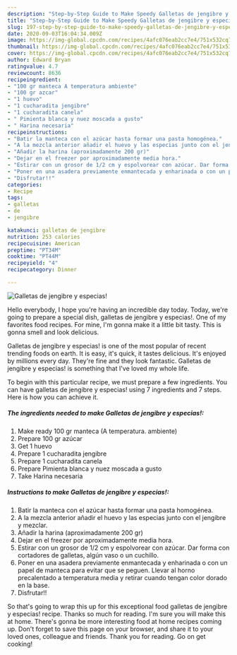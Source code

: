 ```yaml
---
description: "Step-by-Step Guide to Make Speedy Galletas de jengibre y especias!"
title: "Step-by-Step Guide to Make Speedy Galletas de jengibre y especias!"
slug: 197-step-by-step-guide-to-make-speedy-galletas-de-jengibre-y-especias
date: 2020-09-03T16:04:34.009Z
image: https://img-global.cpcdn.com/recipes/4afc076eab2cc7e4/751x532cq70/galletas-de-jengibre-y-especias-foto-principal.jpg
thumbnail: https://img-global.cpcdn.com/recipes/4afc076eab2cc7e4/751x532cq70/galletas-de-jengibre-y-especias-foto-principal.jpg
cover: https://img-global.cpcdn.com/recipes/4afc076eab2cc7e4/751x532cq70/galletas-de-jengibre-y-especias-foto-principal.jpg
author: Edward Bryan
ratingvalue: 4.7
reviewcount: 8636
recipeingredient:
- "100 gr manteca A temperatura ambiente"
- "100 gr azcar"
- "1 huevo"
- "1 cucharadita jengibre"
- "1 cucharadita canela"
- " Pimienta blanca y nuez moscada a gusto"
- " Harina necesaria"
recipeinstructions:
- "Batir la manteca con el azúcar hasta formar una pasta homogénea."
- "A la mezcla anterior añadir el huevo y las especias junto con el jengibre y mezclar."
- "Añadir la harina (aproximadamente 200 gr)"
- "Dejar en el freezer por aproximadamente media hora."
- "Estirar con un grosor de 1/2 cm y espolvorear con azúcar. Dar forma con cortadores de galletas, algún vaso o un cuchillo."
- "Poner en una asadera previamente enmantecada y enharinada o con un papel de manteca para evitar que se peguen. Llevar al horno precalentado a temperatura media y retirar cuando tengan color dorado en la base."
- "Disfrutar!!"
categories:
- Recipe
tags:
- galletas
- de
- jengibre

katakunci: galletas de jengibre 
nutrition: 253 calories
recipecuisine: American
preptime: "PT34M"
cooktime: "PT44M"
recipeyield: "4"
recipecategory: Dinner

---
```



![Galletas de jengibre y especias!](https://img-global.cpcdn.com/recipes/4afc076eab2cc7e4/751x532cq70/galletas-de-jengibre-y-especias-foto-principal.jpg)

Hello everybody, I hope you're having an incredible day today. Today, we're going to prepare a special dish, galletas de jengibre y especias!. One of my favorites food recipes. For mine, I'm gonna make it a little bit tasty. This is gonna smell and look delicious.



Galletas de jengibre y especias! is one of the most popular of recent trending foods on earth. It is easy, it's quick, it tastes delicious. It's enjoyed by millions every day. They're fine and they look fantastic. Galletas de jengibre y especias! is something that I've loved my whole life.


To begin with this particular recipe, we must prepare a few ingredients. You can have galletas de jengibre y especias! using 7 ingredients and 7 steps. Here is how you can achieve it.

<!--inarticleads1-->

##### The ingredients needed to make Galletas de jengibre y especias!:

1. Make ready 100 gr manteca (A temperatura. ambiente)
1. Prepare 100 gr azúcar
1. Get 1 huevo
1. Prepare 1 cucharadita jengibre
1. Prepare 1 cucharadita canela
1. Prepare  Pimienta blanca y nuez moscada a gusto
1. Take  Harina necesaria




<!--inarticleads2-->

##### Instructions to make Galletas de jengibre y especias!:

1. Batir la manteca con el azúcar hasta formar una pasta homogénea.
1. A la mezcla anterior añadir el huevo y las especias junto con el jengibre y mezclar.
1. Añadir la harina (aproximadamente 200 gr)
1. Dejar en el freezer por aproximadamente media hora.
1. Estirar con un grosor de 1/2 cm y espolvorear con azúcar. Dar forma con cortadores de galletas, algún vaso o un cuchillo.
1. Poner en una asadera previamente enmantecada y enharinada o con un papel de manteca para evitar que se peguen. Llevar al horno precalentado a temperatura media y retirar cuando tengan color dorado en la base.
1. Disfrutar!!




So that's going to wrap this up for this exceptional food galletas de jengibre y especias! recipe. Thanks so much for reading. I'm sure you will make this at home. There's gonna be more interesting food at home recipes coming up. Don't forget to save this page on your browser, and share it to your loved ones, colleague and friends. Thank you for reading. Go on get cooking!
